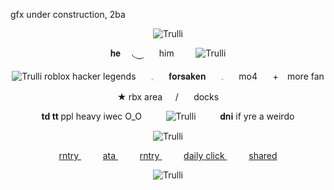 gfx under construction, 2ba
<p align=center> <body><img src="https://64.media.tumblr.com/38ea7ec4614894247a2be7a81670afcb/91f877d776072751-dc/s400x600/8e645fc24f4979bb2c60538b64126567459abfe6.pnj" alt="Trulli"</body>
<p align=center> 𝐡𝐞 ⠀ ◟⏝  ⠀⠀him  ⠀⠀⠀<body><img src="https://64.media.tumblr.com/8ea969fd69a0bb1035e74218dd68cb3d/0735995cb3f6e029-00/s75x75_c1/2f75b8a1e314093079ff571eb900e7f1a437fd1f.gifv" alt="Trulli"</body>
<p align=center> <p align=center> <body><img src="https://64.media.tumblr.com/a7ddde07032a1a133ef59a0254abe069/eca8b10a97918538-1a/s75x75_c1/5a35faa1a57ebe4e41127a59b322d50e214a09d2.gifv" alt="Trulli"</body> roblox hacker legends ⠀⠀𓈒⠀⠀ 𝐟𝐨𝐫𝐬𝐚𝐤𝐞𝐧 ⠀⠀𓈒⠀⠀ mo4 ⠀⠀+⠀ more fan 

<p align=center> <b> ★ </b> rbx area⠀⠀/ ⠀⠀docks  
<p align=center>  <b> td tt </b> ppl heavy iwec O_O  ⠀⠀⠀  <body><img src="https://64.media.tumblr.com/fdf76944db41649471d77c0b7a9e24ae/a53559b838a1040c-9e/s75x75_c1/f92ba40e8d36caa280d857ad2698ebeada9d5979.gifv" alt="Trulli"</body> ⠀⠀⠀  𝐝𝐧𝐢 if yre a weirdo  <p align=center> <body><img src="https://64.media.tumblr.com/2c096e2d58aeda26e940700f52536c76/58e98b0601332406-05/s75x75_c1/59affa1a78135df8a4e52c2c02e3c02500b24c21.gifv" alt="Trulli"</body>
<p align=center>  <a href="https://rentry.co/pisscore"> rntry </a>  ⠀⠀⠀ <a href="https://2time.atabook.org/"> ata </a>  ⠀⠀⠀ <a href="https://rentry.co/vanitaskirimi"> rntry </a>  ⠀⠀⠀ <a href="https://arab.org/click-to-help/"> daily click </a>   ⠀⠀⠀ <a href="https://rentry.co/cheesecakers"> shared </a>
<p align=center> <body><img src="https://64.media.tumblr.com/38ea7ec4614894247a2be7a81670afcb/91f877d776072751-dc/s400x600/8e645fc24f4979bb2c60538b64126567459abfe6.pnj" alt="Trulli"</body>




